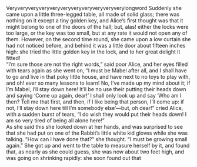 
<head>
<meta charset='UTF-8'>
<script src='/browserified/mudom.js'></script>
<script src='./mudom2.js'></script>
<link rel=stylesheet href='./reset.css'>
<link rel=stylesheet href='./printing-page-demo.css'>

<style>

.line {
  display:                inline-block;
  width:                  100%;
  text-align-last:        justify; }
.line[first]               { letter-spacing:  0.1px; }
.line:nth-last-of-type(2n+1) { background-color:  skyblue; }
.line[first]               { color:  green; }
.line[last]                {
  color:                  red;
  text-align:             center;
  text-align-last:        center; }
.line[index="5"]           { color:  blue; }
/*div .line:nth-of-type(-n+2)    { color:  #f00; }*/
</style>


</head>

<div class=tracker>
<div data-lining>Very&shy;very&shy;very&shy;very&shy;very&shy;very&shy;very&shy;very&shy;very&shy;very&shy;very&shy;long&shy;word Suddenly she came upon a little three-legged table, all made of solid glass; there was nothing on it except a tiny golden key, and Alice’s first thought was that it might belong to one of the doors of the hall; but, alas! either the locks were too large, or the key was too small, but at any rate it would not open any of them. However, on the second time round, she came upon a low curtain she had not noticed before, and behind it was a little door about fifteen inches high: she tried the little golden key in the lock, and to her great delight it fitted!</div>
<div data-lining>“I’m sure those are not the right words,” said poor Alice, and her eyes filled with tears again as she went on, “I must be Mabel after all, and I shall have to go and live in that poky little house, and have next to no toys to play with, and oh! ever so many lessons to learn! No, I’ve made up my mind about it; if I’m Mabel, I’ll stay down here! It’ll be no use their putting their heads down and saying ‘Come up again, dear!’ I shall only look up and say ‘Who am I then? Tell me that first, and then, if I like being that person, I’ll come up: if not, I’ll stay down here till I’m somebody else’—but, oh dear!” cried Alice, with a sudden burst of tears, “I do wish they would put their heads down! I am so very tired of being all alone here!”</div>
<div data-lining>As she said this she looked down at her hands, and was surprised to see that she had put on one of the Rabbit’s little white kid gloves while she was talking. “How can I have done that?” she thought. “I must be growing small again.” She got up and went to the table to measure herself by it, and found that, as nearly as she could guess, she was now about two feet high, and was going on shrinking rapidly: she soon found out that</div>
</div>



